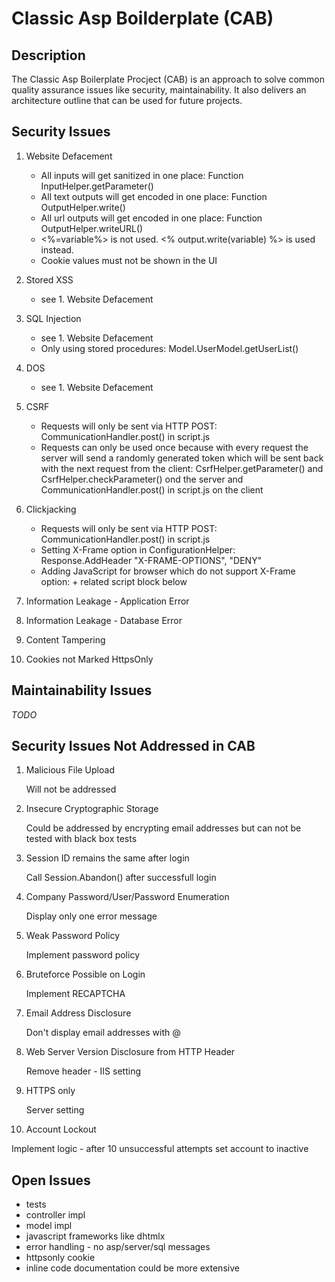 Classic Asp Boilderplate (CAB)
================================



Description
-----------
The Classic Asp Boilerplate Procject (CAB) is an approach to solve common quality assurance issues like security, maintainability.
It also delivers an architecture outline that can be used for future projects.



Security Issues
-------------------------
1. Website Defacement
	* All inputs will get sanitized in one place: Function InputHelper.getParameter()
	* All text outputs will get encoded in one place: Function OutputHelper.write()
	* All url outputs will get encoded in one place: Function OutputHelper.writeURL()
	* <%=variable%> is not used. <% output.write(variable) %> is used instead.
	* Cookie values must not be shown in the UI

2. Stored XSS
	* see 1. Website Defacement

3. SQL Injection
	* see 1. Website Defacement
	* Only using stored procedures: Model.UserModel.getUserList()

4. DOS
	* see 1. Website Defacement

5. CSRF
	* Requests will only be sent via HTTP POST: CommunicationHandler.post() in script.js
	* Requests can only be used once because with every request the server will send a
  	  randomly generated token which will be sent back with the next request from the client:
  	  CsrfHelper.getParameter() and CsrfHelper.checkParameter() ond the server and CommunicationHandler.post() in script.js on the client

6. Clickjacking
	* Requests will only be sent via HTTP POST: CommunicationHandler.post() in script.js
	* Setting X-Frame option in ConfigurationHelper: Response.AddHeader "X-FRAME-OPTIONS", "DENY"
	* Adding JavaScript for browser which do not support X-Frame option: <antiClickjack> + related script block below

7. Information Leakage - Application Error

8. Information Leakage - Database Error

9. Content Tampering

10. Cookies not Marked HttpsOnly



Maintainability Issues
----------------------
_TODO_


Security Issues Not Addressed in CAB
---------------------------
1. Malicious File Upload

	Will not be addressed


2. Insecure Cryptographic Storage

   Could be addressed by encrypting email addresses but can not be tested with black box tests


3. Session ID remains the same after login

	Call Session.Abandon() after successfull login


4. Company Password/User/Password Enumeration

	Display only one error message


5. Weak Password Policy

	Implement password policy

6. Bruteforce Possible on Login

   Implement RECAPTCHA


7. Email Address Disclosure

   Don't display email addresses with @


8. Web Server Version Disclosure from HTTP Header

   Remove header - IIS setting


9. HTTPS only

   Server setting


10. Account Lockout

   Implement logic - after 10 unsuccessful attempts set account to inactive




Open Issues
-----------
* tests
* controller impl
* model impl
* javascript frameworks like dhtmlx
* error handling - no asp/server/sql messages
* httpsonly cookie
* inline code documentation could be more extensive
